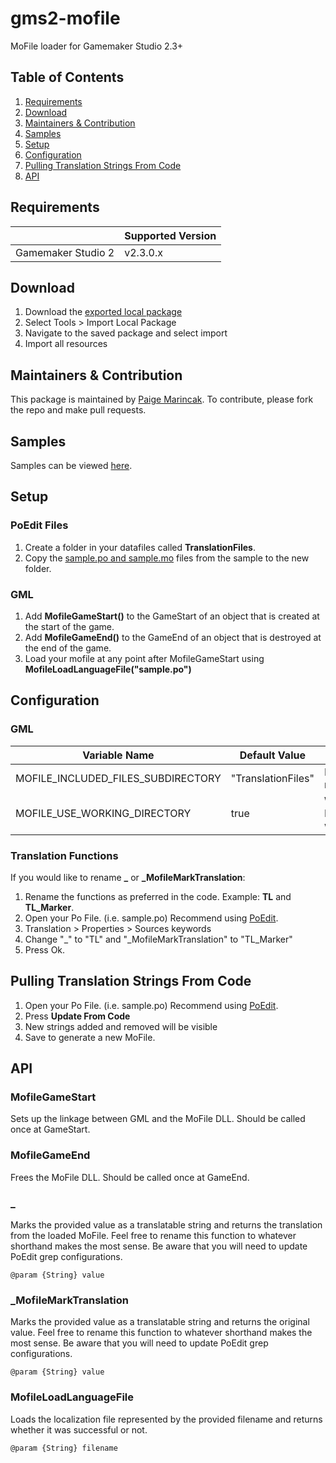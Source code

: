 
# gms2-mofile
MoFile loader for Gamemaker Studio 2.3+

## Table of Contents

 1. [Requirements](#requirements)
 2. [Download](#download)
 3. [Maintainers & Contribution](#maintainers--contribution)
 4. [Samples](#samples)
 5. [Setup](#setup)
 6. [Configuration](#configuration)
 7. [Pulling Translation Strings From Code](#pulling-translation-strings-from-code)
 8. [API](#api)

## Requirements

|| Supported Version |
|--|--|
| Gamemaker Studio 2 | v2.3.0.x |

## Download

 1. Download the [exported local package](https://github.com/pmarincak/gms2-mofile/blob/main/export/com.package.gmlmofile.yymps)
 2. Select Tools > Import Local Package
 3. Navigate to the saved package and select import
 4. Import all resources

## Maintainers & Contribution
This package is maintained by [Paige Marincak](https://twitter.com/paigemarincak/). To contribute, please fork the repo and make pull requests.

## Samples
Samples can be viewed [here](https://github.com/pmarincak/gms2-mofile/tree/main/samples).

## Setup
### PoEdit Files
1. Create a folder in your datafiles called **TranslationFiles**. 
2. Copy the [sample.po and sample.mo](https://github.com/pmarincak/gms2-mofile/tree/main/samples/BasicSample/BasicSample/datafiles/TranslationFiles) files from the sample to the new folder.

### GML
1. Add **MofileGameStart()** to the GameStart of an object that is created at the start of the game.
2. Add  **MofileGameEnd()** to the GameEnd of an object that is destroyed at the end of the game.
3. Load your mofile at any point after MofileGameStart using **MofileLoadLanguageFile("sample.po")**

## Configuration

### GML
|Variable Name| Default Value | Description |
|--|--|--|
| MOFILE_INCLUDED_FILES_SUBDIRECTORY | "TranslationFiles" | Path to datafiles subdirectory where the mofiles are stored at runtime.
| MOFILE_USE_WORKING_DIRECTORY| true | Whether to preface MOFILE_INCLUDED_FILES_SUBDIRECTORY  with the [working_directory](https://manual.yoyogames.com/GameMaker_Language/GML_Reference/File_Handling/File_Directories/working_directory.htm) or not.

### Translation Functions
If you would like to rename **_** or **_MofileMarkTranslation**:

 1. Rename the functions as preferred in the code. Example: **TL** and **TL_Marker**.
 2. Open your Po File. (i.e. sample.po) Recommend using [PoEdit](https://poedit.net/).
 3. Translation > Properties > Sources keywords
 4. Change "_" to "TL" and "_MofileMarkTranslation" to "TL_Marker"
 5. Press Ok.

## Pulling Translation Strings From Code

 1. Open your Po File. (i.e. sample.po) Recommend using [PoEdit](https://poedit.net/).
 2. Press **Update From Code**
 3. New strings added and removed will be visible
 4. Save to generate a new MoFile.

## API
### MofileGameStart
Sets up the linkage between GML and the MoFile DLL. Should be called once at GameStart.

### MofileGameEnd
Frees the MoFile DLL. Should be called once at GameEnd.

### _
Marks the provided value as a translatable string and returns the translation from the loaded MoFile. Feel free to rename this function to whatever shorthand makes the most sense. Be aware that you will need to update PoEdit grep configurations.

    @param {String} value

### _MofileMarkTranslation
Marks the provided value as a translatable string and returns the original value. Feel free to rename this function to whatever shorthand makes the most sense. Be aware that you will need to update PoEdit grep configurations.

    @param {String} value

### MofileLoadLanguageFile
Loads the localization file represented by the provided filename and returns whether it was successful or not.

    @param {String} filename
